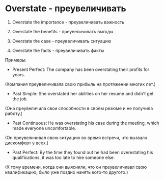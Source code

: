 # Overstate - преувеличивать

1. Overstate the importance - преувеличивать важность

2. Overstate the benefits - преувеличивать выгоды

3. Overstate the case - преувеличивать ситуацию

4. Overstate the facts - преувеличивать факты

Примеры:

- Present Perfect: The company has been overstating their profits for years.

(Компания преувеличивала свою прибыль на протяжении многих лет.)

- Past Simple: She overstated her abilities on her resume and didn't get the job.

(Она преувеличила свои способности в своём резюме и не получила работу.)

- Past Continuous: He was overstating his case during the meeting, which made everyone uncomfortable.

(Он преувеличивал свою ситуацию во время встречи, что вызвало дискомфорт у всех.)

- Past Perfect: By the time they found out he had been overestating his qualifications, it was too late to hire someone else.

(К тому времени, когда они выяснили, что он преувеличивал свою квалификацию, было уже поздно нанять кого-то другого.)

